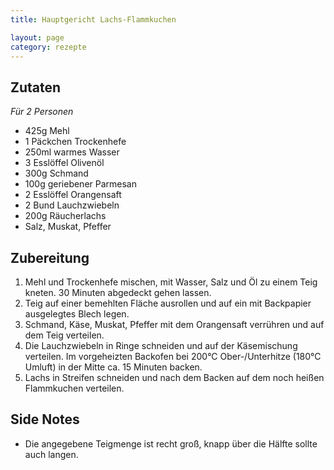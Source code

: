 ```yaml
---
title: Hauptgericht Lachs-Flammkuchen

layout: page
category: rezepte
---
```


Zutaten
-------
*Für 2 Personen*

- 425g Mehl
- 1 Päckchen Trockenhefe
- 250ml warmes Wasser
- 3 Esslöffel Olivenöl
- 300g Schmand
- 100g geriebener Parmesan
- 2 Esslöffel Orangensaft
- 2 Bund Lauchzwiebeln
- 200g Räucherlachs
- Salz, Muskat, Pfeffer

Zubereitung
-----------
1. Mehl und Trockenhefe mischen, mit Wasser, Salz und Öl zu einem Teig kneten. 30 Minuten abgedeckt gehen lassen.
2. Teig auf einer bemehlten Fläche ausrollen und auf ein mit Backpapier ausgelegtes Blech legen. 
3. Schmand, Käse, Muskat, Pfeffer mit dem Orangensaft verrühren und auf dem Teig verteilen.
4. Die Lauchzwiebeln in Ringe schneiden und auf der Käsemischung verteilen. Im vorgeheizten Backofen bei 200°C Ober-/Unterhitze (180°C Umluft) in der Mitte ca. 15 Minuten backen. 
5. Lachs in Streifen schneiden und nach dem Backen auf dem noch heißen Flammkuchen verteilen.

Side Notes
----------
- Die angegebene Teigmenge ist recht groß, knapp über die Hälfte sollte auch langen.